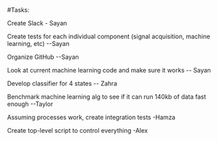 #Tasks:

Create Slack - Sayan

Create tests for each individual component (signal acquisition, machine learning, etc) --Sayan

Organize GitHub --Sayan

Look at current machine learning code and make sure it works -- Sayan

Develop classifier for 4 states -- Zahra

Benchmark machine learning alg to see if it can run 140kb of data fast enough --Taylor

Assuming processes work, create integration tests -Hamza

Create top-level script to control everything -Alex
